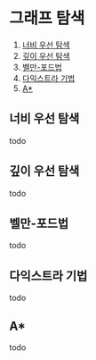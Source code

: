 # 그래프 탐색

1. [너비 우선 탐색](https://github.com/yoojinhee03/TIL/blob/master/%EC%9E%90%EB%A3%8C%EA%B5%AC%EC%A1%B0/%EA%B7%B8%EB%9E%98%ED%94%84%20%ED%83%90%EC%83%89.md#%EB%84%88%EB%B9%84-%EC%9A%B0%EC%84%A0-%ED%83%90%EC%83%89)
2. [깊이 우선 탐색](https://github.com/yoojinhee03/TIL/blob/master/%EC%9E%90%EB%A3%8C%EA%B5%AC%EC%A1%B0/%EA%B7%B8%EB%9E%98%ED%94%84%20%ED%83%90%EC%83%89.md#%EA%B9%8A%EC%9D%B4-%EC%9A%B0%EC%84%A0-%ED%83%90%EC%83%89)
3. [벨만-포드법](https://github.com/yoojinhee03/TIL/blob/master/%EC%9E%90%EB%A3%8C%EA%B5%AC%EC%A1%B0/%EA%B7%B8%EB%9E%98%ED%94%84%20%ED%83%90%EC%83%89.md#%EB%B2%A8%EB%A7%8C-%ED%8F%AC%EB%93%9C%EB%B2%95)
4. [다익스트라 기법](https://github.com/yoojinhee03/TIL/blob/master/%EC%9E%90%EB%A3%8C%EA%B5%AC%EC%A1%B0/%EA%B7%B8%EB%9E%98%ED%94%84%20%ED%83%90%EC%83%89.md#%EB%8B%A4%EC%9D%B5%EC%8A%A4%ED%8A%B8%EB%9D%BC-%EA%B8%B0%EB%B2%95)
5. [A*](https://github.com/yoojinhee03/TIL/blob/master/%EC%9E%90%EB%A3%8C%EA%B5%AC%EC%A1%B0/%EA%B7%B8%EB%9E%98%ED%94%84%20%ED%83%90%EC%83%89.md#a)

## 너비 우선 탐색

todo

## 깊이 우선 탐색

todo

## 벨만-포드법

todo

## 다익스트라 기법

todo

## A*

todo